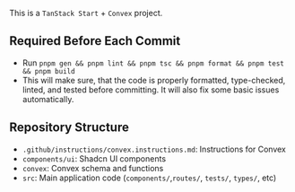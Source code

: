 This is a `TanStack Start` + `Convex` project.

## Required Before Each Commit

- Run `pnpm gen && pnpm lint && pnpm tsc && pnpm format && pnpm test && pnpm build`
- This will make sure, that the code is properly formatted, type-checked, linted, and tested before committing. It will also fix some basic issues automatically.

## Repository Structure

- `.github/instructions/convex.instructions.md`: Instructions for Convex
- `components/ui`: Shadcn UI components
- `convex`: Convex schema and functions
- `src`: Main application code (`components/`,`routes/`, `tests/`, `types/`, etc)
